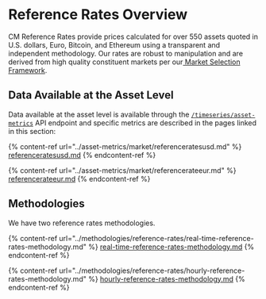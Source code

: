 # Reference Rates Overview

CM Reference Rates provide prices calculated for over 550 assets quoted in U.S. dollars, Euro, Bitcoin, and Ethereum using a transparent and independent methodology. Our rates are robust to manipulation and are derived from high quality constituent markets per our[ Market Selection Framework](../methodologies/reference-rates/market-selection-framework.md).&#x20;

## Data Available at the Asset Level

Data available at the asset level is available through the [`/timeseries/asset-metrics`](https://docs.coinmetrics.io/api/v4#operation/getTimeseriesAssetMetrics) API endpoint and specific metrics are described in the pages linked in this section:

{% content-ref url="../asset-metrics/market/referenceratesusd.md" %}
[referenceratesusd.md](../asset-metrics/market/referenceratesusd.md)
{% endcontent-ref %}

{% content-ref url="../asset-metrics/market/referencerateeur.md" %}
[referencerateeur.md](../asset-metrics/market/referencerateeur.md)
{% endcontent-ref %}

## Methodologies

We have two reference rates methodologies. &#x20;

{% content-ref url="../methodologies/reference-rates/real-time-reference-rates-methodology.md" %}
[real-time-reference-rates-methodology.md](../methodologies/reference-rates/real-time-reference-rates-methodology.md)
{% endcontent-ref %}

{% content-ref url="../methodologies/reference-rates/hourly-reference-rates-methodology.md" %}
[hourly-reference-rates-methodology.md](../methodologies/reference-rates/hourly-reference-rates-methodology.md)
{% endcontent-ref %}
